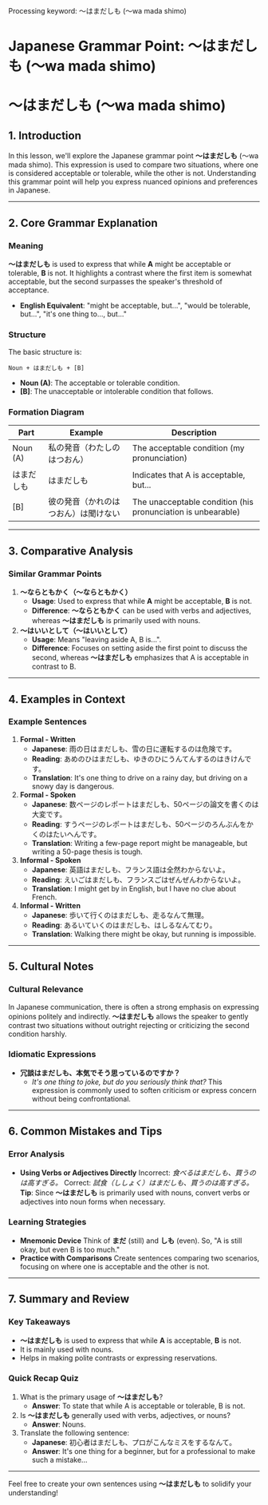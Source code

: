 Processing keyword: ～はまだしも (〜wa mada shimo)
# Japanese Grammar Point: ～はまだしも (〜wa mada shimo)
# ～はまだしも (〜wa mada shimo)
## 1. Introduction
In this lesson, we'll explore the Japanese grammar point **～はまだしも** (〜wa mada shimo). This expression is used to compare two situations, where one is considered acceptable or tolerable, while the other is not. Understanding this grammar point will help you express nuanced opinions and preferences in Japanese.

---
## 2. Core Grammar Explanation
### Meaning
**～はまだしも** is used to express that while **A** might be acceptable or tolerable, **B** is not. It highlights a contrast where the first item is somewhat acceptable, but the second surpasses the speaker's threshold of acceptance.
- **English Equivalent**: "might be acceptable, but...", "would be tolerable, but...", "it's one thing to..., but..."
### Structure
The basic structure is:
```plaintext
Noun + はまだしも + [B]
```
- **Noun (A)**: The acceptable or tolerable condition.
- **[B]**: The unacceptable or intolerable condition that follows.
### Formation Diagram
| Part       | Example                    | Description                           |
|------------|----------------------------|---------------------------------------|
| Noun (A)   | 私の発音（わたしのはつおん） | The acceptable condition (my pronunciation) |
| はまだしも | はまだしも                   | Indicates that A is acceptable, but... |
| [B]        | 彼の発音（かれのはつおん）は聞けない | The unacceptable condition (his pronunciation is unbearable) |
---
## 3. Comparative Analysis
### Similar Grammar Points
1. **～ならともかく（～ならともかく）**
   - **Usage**: Used to express that while **A** might be acceptable, **B** is not.
   - **Difference**: **～ならともかく** can be used with verbs and adjectives, whereas **～はまだしも** is primarily used with nouns.
2. **～はいいとして（～はいいとして）**
   - **Usage**: Means "leaving aside A, B is...".
   - **Difference**: Focuses on setting aside the first point to discuss the second, whereas **～はまだしも** emphasizes that A is acceptable in contrast to B.
---
## 4. Examples in Context
### Example Sentences
1. **Formal - Written**
   - **Japanese**: 雨の日はまだしも、雪の日に運転するのは危険です。
   - **Reading**: あめのひはまだしも、ゆきのひにうんてんするのはきけんです。
   - **Translation**: It's one thing to drive on a rainy day, but driving on a snowy day is dangerous.
2. **Formal - Spoken**
   - **Japanese**: 数ページのレポートはまだしも、50ページの論文を書くのは大変です。
   - **Reading**: すうページのレポートはまだしも、50ページのろんぶんをかくのはたいへんです。
   - **Translation**: Writing a few-page report might be manageable, but writing a 50-page thesis is tough.
3. **Informal - Spoken**
   - **Japanese**: 英語はまだしも、フランス語は全然わからないよ。
   - **Reading**: えいごはまだしも、フランスごはぜんぜんわからないよ。
   - **Translation**: I might get by in English, but I have no clue about French.
4. **Informal - Written**
   - **Japanese**: 歩いて行くのはまだしも、走るなんて無理。
   - **Reading**: あるいていくのはまだしも、はしるなんてむり。
   - **Translation**: Walking there might be okay, but running is impossible.
---
## 5. Cultural Notes
### Cultural Relevance
In Japanese communication, there is often a strong emphasis on expressing opinions politely and indirectly. **～はまだしも** allows the speaker to gently contrast two situations without outright rejecting or criticizing the second condition harshly.
### Idiomatic Expressions
- **冗談はまだしも、本気でそう思っているのですか？**
  - *It's one thing to joke, but do you seriously think that?*
This expression is commonly used to soften criticism or express concern without being confrontational.
---
## 6. Common Mistakes and Tips
### Error Analysis
- **Using Verbs or Adjectives Directly**
  Incorrect: *食べるはまだしも、買うのは高すぎる。*
  Correct: *試食（ししょく）はまだしも、買うのは高すぎる。*
  **Tip**: Since **～はまだしも** is primarily used with nouns, convert verbs or adjectives into noun forms when necessary.
### Learning Strategies
- **Mnemonic Device**
  Think of **まだ** (still) and **しも** (even). So, "A is still okay, but even B is too much."
- **Practice with Comparisons**
  Create sentences comparing two scenarios, focusing on where one is acceptable and the other is not.
---
## 7. Summary and Review
### Key Takeaways
- **～はまだしも** is used to express that while **A** is acceptable, **B** is not.
- It is mainly used with nouns.
- Helps in making polite contrasts or expressing reservations.
### Quick Recap Quiz
1. What is the primary usage of **～はまだしも**?
   - **Answer**: To state that while A is acceptable or tolerable, B is not.
2. Is **～はまだしも** generally used with verbs, adjectives, or nouns?
   - **Answer**: Nouns.
3. Translate the following sentence:
   - **Japanese**: 初心者はまだしも、プロがこんなミスをするなんて。
   - **Answer**: It's one thing for a beginner, but for a professional to make such a mistake...
---
Feel free to create your own sentences using **～はまだしも** to solidify your understanding!
